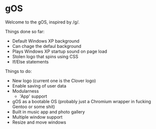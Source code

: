 # gOS
Welcome to the gOS, inspired by /g/.

Things done so far:
* Default Windows XP background
* Can chage the defaul background
* Plays Windows XP startup sound on page load
* Stolen logo that spins using CSS
* If/Else statements

Things to do:
* New logo (current one is the Clover logo)
* Enable saving of user data
* Modularness
  * 'App' support
* gOS as a bootable OS (probably just a Chromium wrapper in fucking Gentoo or some shit)
* Built in music app and photo gallery
* Multiple window support
* Resize and move windows
